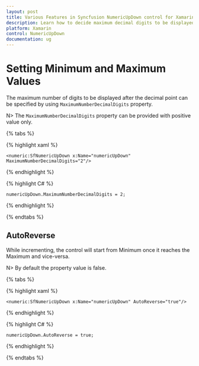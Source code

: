 ```yaml
---
layout: post
title: Various Features in Syncfusion NumericUpDown control for Xamarin.Forms
description: Learn how to decide maximum decimal digits to be displayed, nullable value support, autoreverse, setting range and configuring step value in NumericUpDown
platform: Xamarin
control: NumericUpDown
documentation: ug
---
```

# Setting Minimum and Maximum Values

The maximum number of digits to be displayed after the decimal point can be specified by using `MaximumNumberDecimalDigits` property. 

N> The `MaximumNumberDecimalDigits` property can be provided with positive value only.

{% tabs %}

{% highlight xaml %}

	<numeric:SfNumericUpDown x:Name="numericUpDown" MaximumNumberDecimalDigits="2"/>
	
{% endhighlight %}


{% highlight C# %}

	numericUpDown.MaximumNumberDecimalDigits = 2;

{% endhighlight %}

{% endtabs %}

## AutoReverse

While incrementing, the control will start from Minimum once it reaches the Maximum and vice-versa.

N> By default the property value is false.

{% tabs %}

{% highlight xaml %}

	<numeric:SfNumericUpDown x:Name="numericUpDown" AutoReverse="true"/>
	
{% endhighlight %}

{% highlight C# %}

	numericUpDown.AutoReverse = true;

{% endhighlight %}

{% endtabs %}



